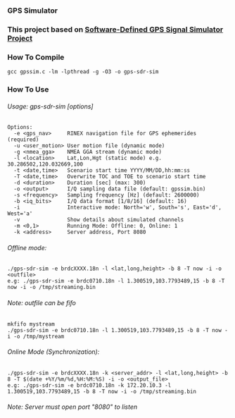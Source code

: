### GPS Simulator
### This project based on [Software-Defined GPS Signal Simulator Project](https://github.com/osqzss/gps-sdr-sim)
### How To Compile
```
gcc gpssim.c -lm -lpthread -g -O3 -o gps-sdr-sim
```
### How To Use
###### Usage: gps-sdr-sim [options]
```
Options:
  -e <gps_nav>     RINEX navigation file for GPS ephemerides (required)
  -u <user_motion> User motion file (dynamic mode)
  -g <nmea_gga>    NMEA GGA stream (dynamic mode)
  -l <location>    Lat,Lon,Hgt (static mode) e.g. 30.286502,120.032669,100
  -t <date,time>   Scenario start time YYYY/MM/DD,hh:mm:ss
  -T <date,time>   Overwrite TOC and TOE to scenario start time
  -d <duration>    Duration [sec] (max: 300)
  -o <output>      I/Q sampling data file (default: gpssim.bin)
  -s <frequency>   Sampling frequency [Hz] (default: 2600000)
  -b <iq_bits>     I/Q data format [1/8/16] (default: 16)
  -i               Interactive mode: North='w', South='s', East='d', West='a'
  -v               Show details about simulated channels
  -m <0,1>         Running Mode: Offline: 0, Online: 1
  -k <address>     Server address, Port 8080
```
###### Offline mode:
```
./gps-sdr-sim -e brdcXXXX.18n -l <lat,long,height> -b 8 -T now -i -o <outfile>
e.g: ./gps-sdr-sim -e brdc0710.18n -l 1.300519,103.7793489,15 -b 8 -T now -i -o /tmp/streaming.bin

```
###### Note: outfile can be fifo
```
mkfifo mystream
./gps-sdr-sim -e brdc0710.18n -l 1.300519,103.7793489,15 -b 8 -T now -i -o /tmp/mystream
```
###### Online Mode (Synchronization):
```
./gps-sdr-sim -e brdcXXXX.18n -k <server_addr> -l <lat,long,height> -b 8 -T $(date +%Y/%m/%d,%H:%M:%S) -i -o <output_file>
e.g: ./gps-sdr-sim -e brdc0710.18n -k 172.20.10.3 -l 1.300519,103.7793489,15 -b 8 -T now -i -o /tmp/streaming.bin

```
###### Note: Server must open port "8080" to listen

